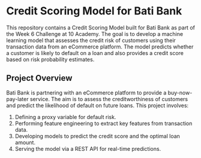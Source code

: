 # Credit Scoring Model for Bati Bank

This repository contains a Credit Scoring Model built for Bati Bank as part of the Week 6 Challenge at 10 Academy. The goal is to develop a machine learning model that assesses the credit risk of customers using their transaction data from an eCommerce platform. The model predicts whether a customer is likely to default on a loan and also provides a credit score based on risk probability estimates.

<!-- ## Table of Contents
- [Project Overview](#project-overview)
- [Installation](#installation)
- [Project Structure](#project-structure)
- [Data](#data)
- [Usage](#usage)
- [Modeling Approach](#modeling-approach)
- [API Deployment](#api-deployment)
- [Contributing](#contributing)
- [License](#license) -->

## Project Overview
Bati Bank is partnering with an eCommerce platform to provide a buy-now-pay-later service. The aim is to assess the creditworthiness of customers and predict the likelihood of default on future loans. This project involves:
1. Defining a proxy variable for default risk.
2. Performing feature engineering to extract key features from transaction data.
3. Developing models to predict the credit score and the optimal loan amount.
4. Serving the model via a REST API for real-time predictions.

<!-- ## Installation
To set up the project locally, follow these steps:

1. Clone the repository:
   ```bash
   git clone https://github.com/Seife1/credit-scoring-model.git
   cd credit-scoring-model
   ``` -->
